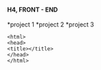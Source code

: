 #### H4, FRONT - END

*project 1 
*project 2 
*project 3 
```
<html>
<head>
<title></title>
</head>
</html>
